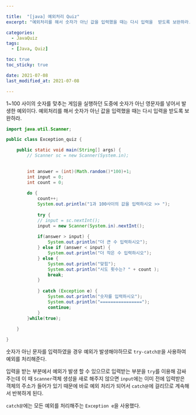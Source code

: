 ```yaml
---

title:  "[java] 예외처리 Quiz"
excerpt: "예외처리를 해서 숫자가 아닌 값을 입력했을 때는 다시 입력을  받도록 보완하라. "

categories:
  - JavaQuiz
tags:
  - [Java, Quiz]

toc: true
toc_sticky: true

date: 2021-07-08
last_modified_at: 2021-07-08

---
```



1~100 사이의 숫자를 맞추는 게임을 실행하던 도중에 숫자가 아닌 영문자를  넣어서 발생한 예외이다.
예외처리를 해서 숫자가 아닌 값을 입력했을 때는 다시 입력을  받도록 보완하라. 

```java
import java.util.Scanner;

public class Exception_quiz {

	public static void main(String[] args) {
		// Scanner sc = new Scanner(System.in);

		
		int answer = (int)(Math.random()*100)+1;
		int input = 0;
		int count = 0;
		
		do {
			count++;
			System.out.println("1과 100사이의 값을 입력하시오 >> ");
			
			try {
			// input = sc.nextInt();
			input = new Scanner(System.in).nextInt();
			
			if(answer > input) {
				System.out.println("더 큰 수 입력하시오");
			} else if (answer < input) {
				System.out.println("더 작은 수 입력하시오");
			} else {
				System.out.println("맞힘");
				System.out.println("시도 횟수는? " + count );
				break;
			}
			
			} catch (Exception e) {
				System.out.println("숫자를 입력하시오");
				System.out.println("================");
				continue;
			}
		}while(true);
	
	}

}

```

숫자가 아닌 문자를 입력하였을 경우 예외가 발생해야하므로 `try-catch문`을 사용하여  예외를 처리해준다.

입력을 받는 부분에서 예외가 발생 할 수 있으므로 입력받는 부분을 `try`를 이용해 감싸주는데 이 때 `Scanner`객체 생성을 새로 해주지 않으면 `input`에는 이미 전에 입력받은 객체의 주소가 들어가 있기 때문에 바로 예외 처리가 되어서 `catch문`에 걸리므로 계속해서 반복하게 된다.

`catch문`에는 모든 예외를 처리해주는 `Exception e`을 사용했다.



